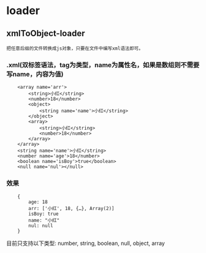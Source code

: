 # loader

## xmlToObject-loader
    把任意后缀的文件转换成js对象，只要在文件中编写xml语法即可。

### .xml(双标签语法，tag为类型，name为属性名，如果是数组则不需要写name，内容为值)
```
    <array name='arr'>
        <string>小红</string>
        <number>18</number>
        <object>
            <string name='name'>小红</string>
        </object>
        <array>
            <string>小红</string>
            <number>18</number>
        </array>
    </array>
    <string name='name'>小红</string>
    <number name='age'>18</number>
    <boolean name='isBoy'>true</boolean>
    <null name='nul'></null>
```

### 效果
```
    {
        age: 18
        arr: ['小红', 18, {…}, Array(2)]
        isBoy: true
        name: "小红"
        nul: null
    }
```

目前只支持以下类型:
    number,
    string,
    boolean,
    null,
    object,
    array